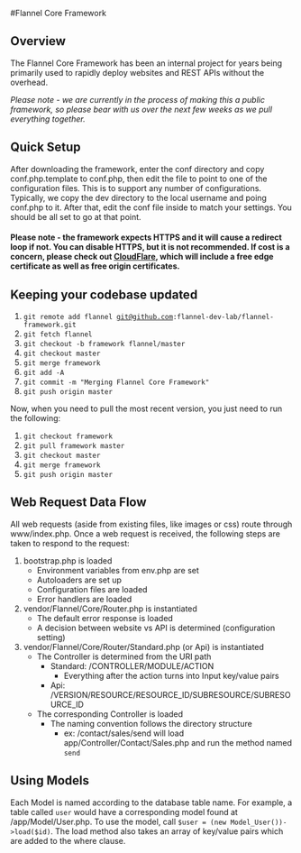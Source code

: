 #Flannel Core Framework

## Overview
The Flannel Core Framework has been an internal project for years being primarily used to rapidly deploy websites and REST APIs without the overhead.

*Please note - we are currently in the process of making this a public framework, so please bear with us over the next few weeks as we pull everything together.*

## Quick Setup
After downloading the framework, enter the conf directory and copy conf.php.template to conf.php, then edit the file to point to one of the configuration files. This is to support any number of configurations. Typically, we copy the dev directory to the local username and poing conf.php to it. After that, edit the conf file inside to match your settings. You should be all set to go at that point.

#### Please note - the framework expects HTTPS and it will cause a redirect loop if not. You can disable HTTPS, but it is not recommended. If cost is a concern, please check out [CloudFlare](http://www.cloudflare.com), which will include a free edge certificate as well as free origin certificates.

## Keeping your codebase updated
1. <code>git remote add flannel git@github.com:flannel-dev-lab/flannel-framework.git</code>
2. <code>git fetch flannel</code>
3. <code>git checkout -b framework flannel/master</code>
4. <code>git checkout master</code>
5. <code>git merge framework</code>
6. <code>git add -A</code>
7. <code>git commit -m "Merging Flannel Core Framework"</code>
8. <code>git push origin master</code>

Now, when you need to pull the most recent version, you just need to run the following:
1. <code>git checkout framework</code>
2. <code>git pull framework master</code>
3. <code>git checkout master</code>
4. <code>git merge framework</code>
5. <code>git push origin master</code>

## Web Request Data Flow
All web requests (aside from existing files, like images or css) route through www/index.php. Once a web request is received, the following steps are taken to respond to the request:
1. bootstrap.php is loaded
    * Environment variables from env.php are set
    * Autoloaders are set up
    * Configuration files are loaded
    * Error handlers are loaded
2. vendor/Flannel/Core/Router.php is instantiated
    * The default error response is loaded
    * A decision between website vs API is determined (configuration setting)
3. vendor/Flannel/Core/Router/Standard.php (or Api) is instantiated
    * The Controller is determined from the URI path
        * Standard: /CONTROLLER/MODULE/ACTION
            * Everything after the action turns into Input key/value pairs
        * Api: /VERSION/RESOURCE/RESOURCE_ID/SUBRESOURCE/SUBRESOURCE_ID
    * The corresponding Controller is loaded
        * The naming convention follows the directory structure
            * ex: /contact/sales/send will load app/Controller/Contact/Sales.php and run the method named `send`

## Using Models
Each Model is named according to the database table name. For example, a table called `user` would have a corresponding model found at /app/Model/User.php. To use the model, call `$user = (new Model_User())->load($id)`. The load method also takes an array of key/value pairs which are added to the where clause.

